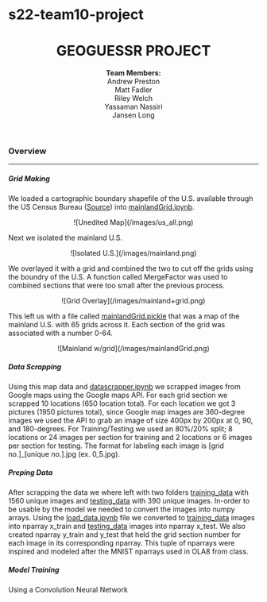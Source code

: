 # s22-team10-project
<h1 align='center'> GEOGUESSR PROJECT</h1>
<p align='center'> <strong>Team Members:</strong><br> Andrew Preston<br> Matt Fadler<br> Riley Welch<br> Yassaman Nassiri<br> Jansen Long<p>
<br>

### Overview
---

##### Grid Making
We loaded a cartographic boundary shapefile of the U.S. available through the US Census Bureau 
  ([Source](https://www.census.gov/geographies/mapping-files/time-series/geo/carto-boundary-file.html)) 
  into [mainlandGrid.ipynb](geoguessr/mainlandGrid.ipynb). 

<p align= 'center'>![Unedited Map](/images/us_all.png)</p> 

Next we isolated the mainland U.S. 

<p align= 'center'>![Isolated U.S.](/images/mainland.png)</p> 

We overlayed it with a grid and combined the two to cut off the grids using the boundry of the U.S. A function called MergeFactor was used to combined sections that were too small after the previous process. 

<p align= 'center'>![Grid Overlay](/images/mainland+grid.png)</p> 

This left us with a file called [mainlandGrid.pickle](geoguessr/data/pickled_data/mainlandGrid.pickle) that was a map of the mainland U.S. with 65 grids across it. Each section of the grid was associated with a number 0-64. 

<p align= 'center'>![Mainland w/grid](/images/mainlandGrid.png)</p>

##### Data Scrapping
Using this map data and [datascrapper.ipynb](geoguessr/datascrapper.ipynb) we scrapped images from Google maps using the Google maps API. For each grid section we scrapped 10 locations (650 location total). For each location we got 3 pictures (1950 pictures total), since Google map images are 360-degree images we used the API to grab an image of size 400px by 200px at 0, 90, and 180-degrees. For Training/Testing we used an 80%/20% split; 8 locations or 24 images per section for training and 2 locations or 6 images per section for testing. The format for labeling each image is [grid no.]_[unique no.].jpg (ex. 0_5.jpg).

##### Preping Data
After scrapping the data we where left with two folders <ins>training_data</ins> with 1560 unique images and <ins>testing_data</ins> with 390 unique images. In-order to be usable by the model we needed to convert the images into numpy arrays. Using the [load_data.ipynb](geoguessr/load_data.ipynb) file we converted to <ins>training_data</ins> images into nparray x_train and <ins>testing_data</ins> images into nparray x_test. We also created nparray y_train and y_test that held the grid section number for each image in its corresponding nparray. This tuple of nparrays were inspired and modeled after the MNIST nparrays used in OLA8 from class.

##### Model Training




Using a Convolution Neural Network 
